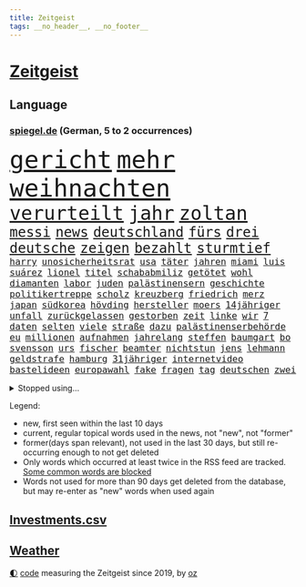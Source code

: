```yaml
---
title: Zeitgeist
tags: __no_header__, __no_footer__
---
```


# [Zeitgeist](https://oliz.io/zeitgeist/)

## Language

<h3><a href="https://www.spiegel.de" target="_blank">spiegel.de</a> (German, 5 to 2 occurrences)</h3>
<p style="font-family:monospace">
<span style="font-size:32pt"><a href="news_links.html#gericht" class="current">gericht</a></span>
<span style="font-size:32pt"><a href="news_links.html#mehr" class="current">mehr</a></span>
<span style="font-size:32pt"><a href="news_links.html#weihnachten" class="current">weihnachten</a></span>
<br>
<span style="font-size:25pt"><a href="news_links.html#verurteilt" class="current">verurteilt</a></span>
<span style="font-size:25pt"><a href="news_links.html#jahr" class="current">jahr</a></span>
<span style="font-size:25pt"><a href="news_links.html#zoltan" class="new">zoltan</a></span>
<br>
<span style="font-size:18pt"><a href="news_links.html#messi" class="current">messi</a></span>
<span style="font-size:18pt"><a href="news_links.html#news" class="current">news</a></span>
<span style="font-size:18pt"><a href="news_links.html#deutschland" class="current">deutschland</a></span>
<span style="font-size:18pt"><a href="news_links.html#fürs" class="current">fürs</a></span>
<span style="font-size:18pt"><a href="news_links.html#drei" class="current">drei</a></span>
<span style="font-size:18pt"><a href="news_links.html#deutsche" class="current">deutsche</a></span>
<span style="font-size:18pt"><a href="news_links.html#zeigen" class="current">zeigen</a></span>
<span style="font-size:18pt"><a href="news_links.html#bezahlt" class="current">bezahlt</a></span>
<span style="font-size:18pt"><a href="news_links.html#sturmtief" class="current">sturmtief</a></span>
<br>
<span style="font-size:12pt"><a href="news_links.html#harry" class="current">harry</a></span>
<span style="font-size:12pt"><a href="news_links.html#unosicherheitsrat" class="current">unosicherheitsrat</a></span>
<span style="font-size:12pt"><a href="news_links.html#usa" class="current">usa</a></span>
<span style="font-size:12pt"><a href="news_links.html#täter" class="current">täter</a></span>
<span style="font-size:12pt"><a href="news_links.html#jahren" class="current">jahren</a></span>
<span style="font-size:12pt"><a href="news_links.html#miami" class="current">miami</a></span>
<span style="font-size:12pt"><a href="news_links.html#luis" class="current">luis</a></span>
<span style="font-size:12pt"><a href="news_links.html#suárez" class="new">suárez</a></span>
<span style="font-size:12pt"><a href="news_links.html#lionel" class="current">lionel</a></span>
<span style="font-size:12pt"><a href="news_links.html#titel" class="current">titel</a></span>
<span style="font-size:12pt"><a href="news_links.html#schababmiliz" class="new">schababmiliz</a></span>
<span style="font-size:12pt"><a href="news_links.html#getötet" class="current">getötet</a></span>
<span style="font-size:12pt"><a href="news_links.html#wohl" class="current">wohl</a></span>
<span style="font-size:12pt"><a href="news_links.html#diamanten" class="current">diamanten</a></span>
<span style="font-size:12pt"><a href="news_links.html#labor" class="current">labor</a></span>
<span style="font-size:12pt"><a href="news_links.html#juden" class="current">juden</a></span>
<span style="font-size:12pt"><a href="news_links.html#palästinensern" class="current">palästinensern</a></span>
<span style="font-size:12pt"><a href="news_links.html#geschichte" class="current">geschichte</a></span>
<span style="font-size:12pt"><a href="news_links.html#politikertreppe" class="new">politikertreppe</a></span>
<span style="font-size:12pt"><a href="news_links.html#scholz" class="current">scholz</a></span>
<span style="font-size:12pt"><a href="news_links.html#kreuzberg" class="new">kreuzberg</a></span>
<span style="font-size:12pt"><a href="news_links.html#friedrich" class="current">friedrich</a></span>
<span style="font-size:12pt"><a href="news_links.html#merz" class="current">merz</a></span>
<span style="font-size:12pt"><a href="news_links.html#japan" class="current">japan</a></span>
<span style="font-size:12pt"><a href="news_links.html#südkorea" class="current">südkorea</a></span>
<span style="font-size:12pt"><a href="news_links.html#hövding" class="new">hövding</a></span>
<span style="font-size:12pt"><a href="news_links.html#hersteller" class="current">hersteller</a></span>
<span style="font-size:12pt"><a href="news_links.html#moers" class="new">moers</a></span>
<span style="font-size:12pt"><a href="news_links.html#14jähriger" class="current">14jähriger</a></span>
<span style="font-size:12pt"><a href="news_links.html#unfall" class="current">unfall</a></span>
<span style="font-size:12pt"><a href="news_links.html#zurückgelassen" class="current">zurückgelassen</a></span>
<span style="font-size:12pt"><a href="news_links.html#gestorben" class="current">gestorben</a></span>
<span style="font-size:12pt"><a href="news_links.html#zeit" class="current">zeit</a></span>
<span style="font-size:12pt"><a href="news_links.html#linke" class="current">linke</a></span>
<span style="font-size:12pt"><a href="news_links.html#wir" class="current">wir</a></span>
<span style="font-size:12pt"><a href="news_links.html#7" class="current">7</a></span>
<span style="font-size:12pt"><a href="news_links.html#daten" class="current">daten</a></span>
<span style="font-size:12pt"><a href="news_links.html#selten" class="current">selten</a></span>
<span style="font-size:12pt"><a href="news_links.html#viele" class="current">viele</a></span>
<span style="font-size:12pt"><a href="news_links.html#straße" class="current">straße</a></span>
<span style="font-size:12pt"><a href="news_links.html#dazu" class="current">dazu</a></span>
<span style="font-size:12pt"><a href="news_links.html#palästinenserbehörde" class="current">palästinenserbehörde</a></span>
<span style="font-size:12pt"><a href="news_links.html#eu" class="current">eu</a></span>
<span style="font-size:12pt"><a href="news_links.html#millionen" class="current">millionen</a></span>
<span style="font-size:12pt"><a href="news_links.html#aufnahmen" class="current">aufnahmen</a></span>
<span style="font-size:12pt"><a href="news_links.html#jahrelang" class="current">jahrelang</a></span>
<span style="font-size:12pt"><a href="news_links.html#steffen" class="current">steffen</a></span>
<span style="font-size:12pt"><a href="news_links.html#baumgart" class="new">baumgart</a></span>
<span style="font-size:12pt"><a href="news_links.html#bo" class="current">bo</a></span>
<span style="font-size:12pt"><a href="news_links.html#svensson" class="current">svensson</a></span>
<span style="font-size:12pt"><a href="news_links.html#urs" class="current">urs</a></span>
<span style="font-size:12pt"><a href="news_links.html#fischer" class="current">fischer</a></span>
<span style="font-size:12pt"><a href="news_links.html#beamter" class="new">beamter</a></span>
<span style="font-size:12pt"><a href="news_links.html#nichtstun" class="current">nichtstun</a></span>
<span style="font-size:12pt"><a href="news_links.html#jens" class="current">jens</a></span>
<span style="font-size:12pt"><a href="news_links.html#lehmann" class="current">lehmann</a></span>
<span style="font-size:12pt"><a href="news_links.html#geldstrafe" class="current">geldstrafe</a></span>
<span style="font-size:12pt"><a href="news_links.html#hamburg" class="current">hamburg</a></span>
<span style="font-size:12pt"><a href="news_links.html#31jähriger" class="new">31jähriger</a></span>
<span style="font-size:12pt"><a href="news_links.html#internetvideo" class="new">internetvideo</a></span>
<span style="font-size:12pt"><a href="news_links.html#bastelideen" class="new">bastelideen</a></span>
<span style="font-size:12pt"><a href="news_links.html#europawahl" class="current">europawahl</a></span>
<span style="font-size:12pt"><a href="news_links.html#fake" class="current">fake</a></span>
<span style="font-size:12pt"><a href="news_links.html#fragen" class="current">fragen</a></span>
<span style="font-size:12pt"><a href="news_links.html#tag" class="current">tag</a></span>
<span style="font-size:12pt"><a href="news_links.html#deutschen" class="current">deutschen</a></span>
<span style="font-size:12pt"><a href="news_links.html#zwei" class="current">zwei</a></span>
</p>
<details>
<summary>Stopped using...</summary>
<p class="former" style="font-size:12pt">
botschaft(1157) lebensmittel(1156) verzweifelt(1156) williams(1156) bewerber(1155) brief(1155) befürchtet(1154) gesamte(1154) gesunken(1154) atmosphäre(1153) konfrontiert(1153) kritisierte(1153) mexiko(1153) polizist(1153) soziale(1153) vergeben(1153) völlig(1153) gerät(1152) kurzem(1152) twitter(1152) wehren(1152) aufgeben(1151) brauchte(1151) dadurch(1151) diskutieren(1151) welchem(1151) werder(1151) aufgerufen(1150) beobachtet(1150) entdecken(1150) genommen(1150) heftig(1150) nötig(1150) untersagt(1150) verschiebt(1150) verweigert(1150) amerikaner(1149) gründer(1149) prüfung(1149) zuversicht(1149) beamte(1148) eskalation(1148) fliehen(1148) fuß(1148) gestohlen(1148) gutachten(1148) umfeld(1148) wege(1148) ziemlich(1148) abgang(1147) berichterstattung(1147) engagement(1147) geholfen(1147) meldete(1147) schaltet(1147) sperrt(1147) armut(1146) dementiert(1146) dominiert(1146) landen(1146) stimme(1146) strafen(1146) unbekannten(1146) berühmt(1145) demokraten(1145) klimaneutral(1145) saudiarabien(1145) schwanger(1145) zverev(1145) ausgeliefert(1143) bedenken(1143) mahnt(1143) stürmer(1143) trafen(1143) weite(1143) öffnen(1143) bedeutung(1142) berät(1142) ermittlern(1142) nutzer(1142) endgültig(1141) kämpfer(1141) lüge(1141) verändern(1141) wies(1141) schnellen(1140) deutet(1139) gaben(1139) vorsprung(1139) appell(1137) bekämpfen(1137) hubertus(1137) besuchen(1136) distanz(1135) entscheidenden(1135) siegen(1135) kindes(1134) william(1133) belegen(1132) katholischen(1132) streitet(1131) vorgegangen(1131) ähnlich(1129) februar(1128) not(1127) begrüßt(1126) trauert(1125) ausrüstung(1124) dein(1121) holte(1120) museum(1120) unterdessen(1120) ämter(1118) schock(1117) koalitionspartner(1115) niedrig(1115) besteht(1108) georg(1107) mängel(1085) regelmäßig(1084) leiter(1072) westliche(1042) vormarsch(1027) carlos(1007) notstand(1001) long(974) unis(966) finanziert(957) werte(956) waldbrände(920) videoaufnahmen(914) lehren(911) novak(897) belastung(896) zerstörte(888) auswärtige(885) djoković(881) grundsätzlich(879) superstars(857) verletzten(824) mike(820) preiserhöhungen(811) getöteten(807) irritiert(806) medwedew(795) vermitteln(790) ruhestand(785) rwe(780) empfehlen(778) hendrik(775) 200000(774) mond(774) volksverhetzung(772) rosa(769) inklusive(765) hals(764) gletscher(756) kürzer(744) gewaltsamen(740) geringer(739) einfacher(731) energiekonzern(729) mache(728) lehrerinnen(724) 87(722) kretschmann(720) lieferung(717) kriegs(713) ersatz(711) kanzlers(708) einrichtungen(702) inhalte(692) trockenheit(689) spielern(687) entführung(686) großbrand(680) krankheiten(675) filmemacher(673) journalismus(670) umfragen(666) westens(665) versagen(656) 40000(654) fern(645) lücken(644) unmittelbar(634) eingetroffen(630) hochrangigen(627) nebenbei(627) künstlerin(625) todes(623) schwarzes(599) anschuldigungen(590) haare(589) vermisster(583) recherchen(581) verhängnis(575) erfurt(570) konzerte(569) gefällt(566) viral(566) besitzt(561) bgh(561) zunahme(556) mitarbeitende(552) ramelow(542) idol(539) grundschule(538) valley(534) 86(533) vermissten(532) neustart(528) thüringens(528) entfernen(519) demenz(515) kämpferisch(513) vernichtet(509) verträge(509) landwirtschaft(506) scheiterten(496) nachhaltigkeit(495) effekt(490) fronten(490) erhielten(484) flüssen(480) ganzes(480) beseitigt(475) fische(468) bellingham(467) jude(467) telekom(467) tobias(465) kita(458) bussen(452) feierten(451) gerechtfertigt(451) konten(448) fortschritt(441) beobachter(439) winzer(434) spiegelrecherche(432) eineinhalb(428) kurzen(424) männliche(422) standard(422) entführen(420) direktor(418) parolen(418) carter(413) knappe(413) kocht(413) manipuliert(413) leere(401) spacex(401) baustellen(399) äußerung(396) ausgemacht(387) gleise(386) as(385) transportiert(383) ausharren(382) trotzen(376) 4(375) serben(374) gedroht(372) schränken(371) ausgabe(369) djokovic(369) siemens(368) wechselte(368) verdoppeln(367) steigern(363) interviews(362) saarlouis(362) ubahn(359) supermarkt(356) begleitung(354) traut(352) erheblichen(350) wiener(348) hürde(346) kandidieren(346) pedro(346) steine(346) leblos(344) kongo(342) aufgefallen(340) gelder(336) lockt(336) bruchteil(335) nhl(335) viertagewoche(334) genehmigungen(333) nepal(333) flasche(329) geschadet(329) amtsantritt(328) geschwister(328) christdemokraten(326) reihen(326) prozesse(325) ausstand(324) forscherteam(324) temperatur(324) zwingt(324) djirsarai(321) fdpgeneralsekretär(321) junta(321) elektrische(320) heiligen(320) komplizierten(320) herstellers(319) grünenchefin(318) eiltempo(317) profifußball(316) freier(314) ständig(313) erneuter(311) alcaraz(310) bürokratie(309) attackierte(307) autofahren(307) erschüttern(307) leon(306) anderson(305) 5000(304) fridays(304) highlight(304) manöver(304) steigert(303) ausgerufen(302) angestiegen(301) aufbruch(301) bundesweiten(301) gedemütigt(301) media(301) dhl(298) niederösterreich(297) azubis(295) aktive(294) insekten(294) stürmte(293) bemühen(292) berlinkreuzberg(287) coup(287) hitzewelle(284) kommentare(281) weltmeisterin(279) ausflug(276) chemikalien(276) blüht(275) spiegelreport(275) wallace(275) rio(274) austritt(273) glücklicher(273) stürme(272) 30000(269) genervt(269) wagenknechts(267) prioritäten(266) begeben(264) trinkwasser(264) akkus(262) germany(260) beeinflussen(259) mitgründer(258) hauseigentümer(257) genaue(254) diplomatische(253) baugenehmigungen(252) angelegenheit(251) denkmal(251) rohstoff(250) tatwaffe(250) wirksam(250) kollidiert(248) daniil(247) france(247) sofortiger(246) veränderungen(246) fehlern(245) glas(245) behaupten(243) brachten(243) ticket(243) wrack(242) taiwans(240) verlobt(240) linkspartei(239) zeuge(239) schwachstelle(238) zuständigen(238) prosieben(236) absolute(235) bijan(235) veröffentlichte(233) 33jähriger(232) aufschwung(232) solaranlagen(232) linkenchef(231) tauben(231) fraktionen(229) solar(229) turin(226) schulze(223) sponsor(223) wärmepumpe(223) luxus(222) renommierter(222) samuel(222) erforscht(220) gegend(217) eingeschlagen(216) vergebung(214) hessens(213) billig(212) eskalieren(211) expertengremium(211) testspiel(209) plastikmüll(208) arktis(207) mischen(207) radikalisierung(206) ken(204) till(203) waldbränden(203) motorräder(202) strompreise(202) 9(200) genießen(200) psychische(200) lee(199) beschleunigen(198) drohnenangriffe(198) natürliche(197) umbenennung(197) weltwetterorganisation(197) gelände(196) mangelware(195) heiklen(194) rocky(194) naturschutz(193) partien(193) vergleicht(192) absetzung(191) kalender(191) uskapitol(191) schwärmt(190) arne(189) blockt(189) flüchtlingszahlen(189) pessimistisch(189) objekte(188) yeboah(188) schläge(187) stichwahl(187) tritte(187) wärme(187) einzusetzen(186) ausschließen(185) pfleger(185) uruguay(185) acker(184) mangelnden(184) qualifiziert(184) unzulässig(184) versagte(184) länderspiel(183) celsius(182) sizilien(182) +(181) herkunft(180) aussah(179) scharfen(179) wal(178) wuchs(178) zahlungen(178) gespielt(177) model(177) nachtzug(177) scott(177) älterer(177) abenteuer(176) schirdewan(175) moschee(174) sánchez(173) vorläufigen(173) rumort(172) defizite(171) jannik(171) jet(171) kurve(171) sinner(171) missstände(170) havertz(169) schwamm(169) talente(169) zwanzig(169) 78(168) lindemann(168) rammsteinsänger(168) überprüft(168) spezielles(167) abgewehrt(166) faxgeräte(166) made(166) neudelhi(166) erzwingen(165) vox(164) amazonas(163) niedergang(163) vorlegen(163) weltspitze(163) awards(162) greta(162) thunberg(162) busfahrer(161) fernwärme(160) gequält(160) weile(160) fällig(159) plattformen(158) vorbilder(158) hubert(157) unterhalb(157) flieger(155) lebend(155) bahrain(154) liebeserklärung(154) erschöpfung(153) exnationalspielerin(153) gentechnik(153) lagerhalle(153) ross(153) vereinen(153) verunsicherung(153) 30jähriger(152) beeinträchtigungen(152) thriller(152) entfacht(151) gleichermaßen(151) kuriosen(151) soziologe(151) stellenabbau(151) geparkten(150) hessische(150) verräter(150) geeignet(149) verhandelten(149) eingang(147) händen(147) ausfällt(146) vertrauter(146) masken(145) beliebten(144) mobilfunknetz(144) therapie(144) bewerbungen(143) bolsonaro(143) energy(143) g20gipfel(143) gedauert(143) jair(143) wählten(143) ecstasy(142) nahel(142) geklettert(141) hannes(141) verkehrswende(141) besiegen(140) journalistin(140) sicheren(140) sauna(139) staatsbesuch(139) wichtigstes(139) aufgrund(138) bremste(138) sofortige(137) verwahrt(137) di(136) nachvollziehbar(136) syndrom(136) berufsgruppe(135) intensiv(135) belästigungen(134) schwitzen(134) lando(133) norris(133) winzige(133) fashion(132) week(132) wertschätzung(132) k(131) rauf(131) rechtsextremist(131) beschimpfungen(129) krähen(129) überragenden(129) russlandpolitik(128) varianten(128) service(127) übermäßig(127) häfen(126) schaf(126) albtraum(125) ergebnissen(125) schrauben(125) wahlkommission(125) angetreten(124) jetski(124) rätselt(124) zehnmal(124) aggressives(123) aufgegriffen(123) forschenden(123) megan(123) mobiles(123) kindesmissbrauch(122) skurriler(122) abneigung(121) orientieren(121) ansatz(120) architektur(120) dfbteams(120) inka(120) oberstes(120) argentinier(119) betriebe(119) fußballgeschichte(119) garantien(119) kranke(119) mächtigsten(119) bayernprofi(118) gehetzt(118) regierungsbildung(117) signale(117) autofrachter(116) marihuana(116) reinen(116) wohnmobile(116) kapitol(115) fester(114) harmonie(114) unterzahl(114) bereitstellen(113) einbüßen(113) kipppunkt(113) schrecklichen(113) zinserhöhungen(113) austria(112) eingeschlossen(112) inside(112) kamikazedrohnen(112) panama(112) künstlerinnen(110) voigt(110) prüfstand(109) vorrunde(109) wmaus(109) angezogen(108) onlinedating(108) rapinoe(108) erkämpften(107) mehrwertsteuer(107) straflager(107) loben(106) kraftwerke(105) topteams(105) nationaltrainerin(104) bewaffnet(103) hot(103) panikattacken(103) tagelangen(103) fußballerin(102) initiatoren(102) luxusautos(102) öffentlicher(102) dürfe(101) konsequent(101) schmieden(101) säugling(101) us(101) bedenklich(100) fälschung(100) mumien(100) spanischer(100) alaska(99) arbeitsvertrag(99) dialog(99) jüdisches(99) inhaber(98) leide(98) rekonstruktion(98) 24jährige(97) löscht(97) unterschieden(97) wohnort(97) bundesfinanzministerium(96) gebildet(96) zerstreuen(96) hindernis(95) pannen(95) weigerte(95) klimaschützer(94) kreative(94) südfrankreich(94) ausmustern(93) dient(93) jahrhunderts(93) journalistinnen(93) stiegen(93) dubiose(92) festnetz(92) lackiert(92) 3300(91) 35000(91) a$ap(91) auktionshaus(91) buchautorin(91) teslas(91) unschuld(91) insider(90) legitimität(90) bricsgruppe(89) übergriffigen(89) boy(88) clown(88) erzwungenen(88) schutzmaßnahmen(88) bedürfnisse(87) burkina(87) entwicklungsministerin(87) faso(87) infektionszahlen(87) rki(87) svenja(87) terminen(87) sterblichen(86) verbandspräsidenten(86) bekanntwerden(85) bierhoff(85) bundesdatenschutzbeauftragte(85) füllkrug(85) mehrwertsteuersenkung(85) niclas(85) rabe(85) windenergie(85) antisemitischen(84) menschenhändler(84) mietern(84) mittelfeld(84) rufe(84) spieltagen(84) kusseklat(83) lost(83) arbeitszeiterfassung(82) gemäß(82) hetzschrift(82) hochstaplers(82) lindern(82) raub(82) ursprünglichen(82) bundesfinanzminister(81) empfindliche(81) entladen(81) fiat(81) mangelhafte(81) scharfschützengewehren(81) schein(81) sitzungen(81) aktienrente(80) drohnenschwärmen(80) jahrelangem(80) johannesburg(80) kickl(80) planung(80) politikwechsel(80) reporters(80) wankt(80) auftaktpleite(79) chile(79) federt(79) kapitolsturm(79) schnelles(79) schärfer(79) schönbohm(79) sogenannter(79) bezahlbare(78) geheiratet(78) nachgedacht(78) nette(78) süddeutsche(78) 5g(77) festgehaltenen(77) heutzutage(77) joko(77) klaas(77) algorithmen(76) cybersicherheit(76) digitaler(76) gleisen(76) hymne(76) misst(76) streeck(76) 76(75) hurra(75) tatverdacht(75) verschleiern(75) atomkraftwerke(74) chip(74) co₂ausstoß(74) gewässern(74) nagel(74) auschwitz(73) bevorzugung(73) eisernen(73) erneuerung(73) fasst(73) gebohrt(73) gefängnisstrafen(73) jubiläum(73) monarchen(73) polizeiwache(73) stresstest(73) störte(73) berechnen(72) kundinnen(72) passion(72) festhält(71) gestaltet(71) verbracht(71) wemding(71) überrumpelt(71) ausfällen(70) bequem(70) hartmut(70) linkenpolitiker(70) streamen(70) veranlasst(70) ausstellung(69) bundesverkehrsminister(69) charité(69) energisch(69) herzprobleme(69) massenproteste(69) mitmenschen(69) rettungsarbeiten(69) sardinien(69) verspätet(69) völkerrecht(69) absolvierte(68) dokumentation(68) eindämmen(68) gogh(68) seehofer(68) straßentunnel(68) usforscher(68) zauberer(68) zugeht(68) 55jähriger(67) chili(67) drakonische(67) nahostexperte(67) rage(67) schlicht(67) friedens(66) güter(66) luxusuhr(66) migrantinnen(66) publikumsliebling(66) rettungshubschrauber(66) verhalf(66) duo(65) erfolgs(65) hundertjährigen(65) tauchten(65) untergegangen(65) zuverlässig(65) euparlaments(64) lesung(64) ebay(63) gelitten(63) nachnominiert(63) tauruswaffen(63) annahme(62) mobilfunknetze(62) populistische(62) schroff(62) tuvalu(62) whisky(62) expertin(61) harrte(61) matchwinner(61) personenschützer(61) usabgeordnete(61) verbesserte(61) zentralrat(61) befristungen(60) gewünschten(60) humanitären(60) turbulenzen(60) umsteuern(60) 54jähriger(59) norderney(59) sammelklage(59) vervielfacht(59) alina(58) bundesinnenministerium(58) humoristen(58) längerem(58) meeren(58) weitreichenden(58) befördert(57) busunfall(57) demos(57) fußballeuropameisterschaft(57) lebensgefährten(57) anbau(56) diente(56) stücke(56) versöhnt(56) veteranentag(56) flüchtig(55) krisenstab(55) mexikos(55) opioide(55) tagesordnung(55) gewünscht(54) husten(54) kifirma(54) p(54) bahnsteig(53) bahnstrecke(53) experimente(53) goetheinstitut(53) manches(53) maximum(53) mitgebrachte(53) pauschale(53) waldstück(53) zentralrats(53) aufgeteilt(52) beherbergen(52) gezielte(52) gitarre(52) jugendfußball(52) verzweifeln(52) haushaltssperre(51) mächtiger(51) übernahmen(51) auftakttag(50) cups(50) delfine(50) drehbuchautorin(50) flieht(50) haushälter(50) vorlesung(50) zugstrecke(50) kloster(49) leader(49) trail(49) usstar(49) 41jährige(48) diplomatie(48) gasfelder(48) krebsdiagnose(48) lebensgefährte(48) nassen(48) wütend(48) angestellt(47) bundesstaaten(47) lawrence(47) verschreckt(47) vorführt(47) díaz(46) glückwünsche(46) scharen(46) schiffes(46) silicon(46) bellen(45) fuhren(45) preisträger(45) rechtsstaat(45) verkörperte(45) bundestagspräsidentin(44) butler(44) bärbel(44) fünfjährigen(44) gesiegt(44) jahrelange(44) reaktiviert(44) spielfeld(44) zeitverschwendung(44) cyberangriffe(43) jordanien(43) repräsentantenhaus(43) schuften(43) versetzung(43) wohlbefinden(43) guerreiro(42) preisdeckel(42) raphaël(42) sicherheitsvorkehrungen(42) gummersbach(41) hamasisraelkrieg(41) vielfältig(41) chefposten(40) kopfverletzungen(40) mancherorts(40) mehrarbeit(40) rebellieren(40) schmerzt(40) wunderschönen(40) abscheuliche(39) auswirkung(39) glaubens(39) hof(39) özil(39) elbtunnel(38) großzügigen(38) konkurrieren(38) mittelfeldspieler(38) reagierten(38) überraschende(38) afghanen(37) afghaninnen(37) asylbewerberunterkunft(37) heuferumlauf(37) präsidentenamt(37) umfang(37) beherrschen(36) hamasmitglieder(36) terroristische(36) thronfolger(36) weltordnung(36) cricketwm(35) israel/gaza(35) mordverdacht(35) ndr(35) suzanne(35) autozulieferer(34) cornelia(34) mesut(34) sisi(34) sz(34) bewegenden(33) draisaitl(33) edmonton(33) oilers(33) stabilität(33) erwürgt(32) gwyneth(32) horrende(32) interne(32) nordkoreanischen(32) paltrow(32) panzerabwehrrakete(32) schulhöfen(32) server(32) sportwagen(32) tödliches(32) wahlgang(32) 1926(31) adami(31) container(31) entstehung(31) macallan(31) palästinenserin(31) raketenangriffen(31) vorrat(31) weltlage(31) antiisraeldemo(30) beteuert(30) israelgaza(30) maren(30) nächten(30) sicherheitsexperten(30) austin(29) einwände(29) kehrte(29) solidarisieren(29) stadionverbot(29) weiden(29) abtreten(28) eingehalten(28) mutterpartei(28) passenden(28) spiegelreporterin(28) stühle(28) verfassungswidrig(28) engen(27) greifswald(27) remmos(27) wackeln(27) 20jährigen(26) fußballemqualifikation(26) kostüme(26) oberstdorf(26) seeleute(26) verlauf(26) attest(25) holger(25) jüdinnen(25) kaputt(25) nationalteams(25) rafah(25) requisiten(25) rune(25) schlimmen(25) stolla(25) tennisprofi(25) tvjournalist(25) ärztliches(25) ausverkaufte(24) bahndamm(24) existenzrecht(24) hess(24) inneneinrichtung(24) nacktem(24) oberkörper(24) patriots(24) sinnvolle(24) sportgerichtshof(24) tabellenplatz(24) topmanager(24) tories(24) business(23) entwicklungs(23) gläubigen(23) höchstem(23) missglückten(23) möbel(23) oberhalb(23) proiranische(23) situationen(23) trällern(23) tunnelsystem(23) umweltschäden(23) adele(22) anfällig(22) auflöst(22) eignen(22) ekdratsvorsitzende(22) evangelischen(22) vertuscht(22) ansichten(21) applezulieferer(21) blamage(21) foxconn(21) grönemeyer(21) mitverantwortung(21) rechtsrockkonzert(21) rückte(21) solo(21) unlängst(21) verwenden(21) verzaubert(21) ablösung(20) beihilfe(20) flüchtender(20) friedlich(20) hamasterrorangriff(20) itsysteme(20) antisemitischem(19) schwachstellen(19) sonderzahlung(19) wertvollste(19) alaa(18) aufwand(18) betroffener(18) elektrowende(18) frachterkollision(18) glyphosat(18) glyphosatprozess(18) millionenschatz(18) offensivspieler(18) untermauern(18) unterzeichner(18) verletze(18) abgefahren(17) aggressiver(17) aufzeichnungen(17) beschleunigung(17) auftraggeber(16) buchs(16) bundespolitik(16) konzepte(16) mangelndes(16) woanders(16) angeschlagene(15) atef(15) dichtmachen(15) präsidentschaftsbewerbung(15) schmutzige(15) seepferdchen(15) unkrautvernichter(15) blutigem(14) enthüllungen(14) quadrat(14) schalten(14) student(14) verkommen(14) ware(14) aktionäre(13) aufschluss(13) bedingt(13) erdogan(13) kliniken(13) netflixserie(13) patzt(13) umweltfragen(13) abzuwenden(12) alejo(12) berühmter(12) gibt's(12) protestmarsch(12) spätestens(12) vidalquadras(12) windkraftkrise(12) anwar(11) dauerrivalen(11) ghazi(11) stefanos(11)
</p>
</details>
<p>Legend:
<ul>
<li><span class="new">new</span>, first seen within the last 10 days</li>
<li><span class="current">current</span>, regular topical words used in the news, not "new", not "former"</li>
<li><span class="former">former(days span relevant)</span>, not used in the last 30 days, but still re-occurring enough to not get deleted</li>
<li>Only words which occurred at least twice in the RSS feed are tracked. <a href="language/filters.py">Some common words are blocked</a></li>
<li>Words not used for more than 90 days get deleted from the database, but may re-enter as "new" words when used again</li>
</ul>
</p>

## [Investments](investments.html)[.csv](investments.csv)

## [Weather](weather.html)

<footer>
<a href="javascript:toggleTheme()" class="nav">🌓</a>
<a href="https://github.com/ooz/zeitgeist">code</a> measuring the Zeitgeist since 2019, by <a href="https://oliz.io">oz</a>
</footer>

